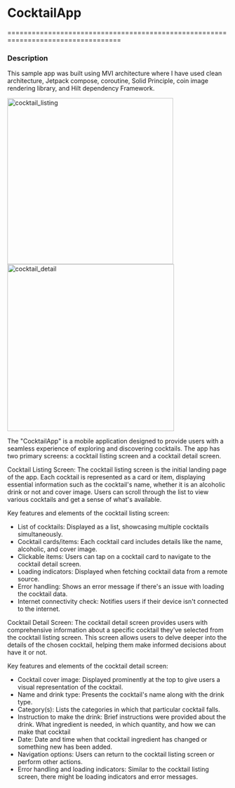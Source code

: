 # CocktailApp
==================================================================================

### Description ###
This sample app was built using MVI architecture where I have used clean architecture, Jetpack compose, coroutine, Solid Principle, coin image rendering library, and Hilt dependency Framework.

<img width="378" alt="cocktail_listing" src="https://github.com/manchanda2612/CocktailApp/assets/13693987/d241f212-c4e6-41c5-b528-a368ad52ad58"> <img width="380" alt="cocktail_detail" src="https://github.com/manchanda2612/CocktailApp/assets/13693987/105dbc65-65e3-4d6f-a0e0-4b8f835b3307">

The "CocktailApp" is a mobile application designed to provide users with a seamless experience of exploring and discovering cocktails. The app has two primary screens: a cocktail listing screen and a cocktail detail screen.

Cocktail Listing Screen:
The cocktail listing screen is the initial landing page of the app. Each cocktail is represented as a card or item, displaying essential information such as the cocktail's name, whether it is an alcoholic drink or not and cover image. Users can scroll through the list to view various cocktails and get a sense of what's available.

Key features and elements of the cocktail listing screen:

* List of cocktails: Displayed as a list, showcasing multiple cocktails simultaneously.
* Cocktail cards/items: Each cocktail card includes details like the name, alcoholic, and cover image.
* Clickable items: Users can tap on a cocktail card to navigate to the cocktail detail screen.
* Loading indicators: Displayed when fetching cocktail data from a remote source.
* Error handling: Shows an error message if there's an issue with loading the cocktail data.
* Internet connectivity check: Notifies users if their device isn't connected to the internet.

Cocktail Detail Screen:
The cocktail detail screen provides users with comprehensive information about a specific cocktail they've selected from the cocktail listing screen. This screen allows users to delve deeper into the details of the chosen cocktail, helping them make informed decisions about have it or not.

Key features and elements of the cocktail detail screen:

* Cocktail cover image: Displayed prominently at the top to give users a visual representation of the cocktail.
* Name and drink type: Presents the cocktail's name along with the drink type.
* Category(s): Lists the categories in which that particular cocktail falls.
* Instruction to make the drink: Brief instructions were provided about the drink. What ingredient is needed, in which quantity, and how we can make that cocktail
* Date: Date and time when that cocktail ingredient has changed or something new has been added.
* Navigation options: Users can return to the cocktail listing screen or perform other actions.
* Error handling and loading indicators: Similar to the cocktail listing screen, there might be loading indicators and error messages.


